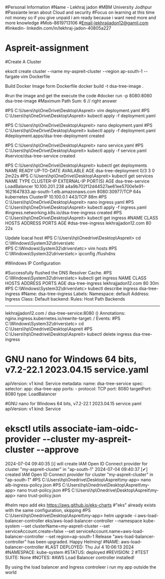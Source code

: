 #Personal Information
#Name - Lekhraj jadon
#MBM University Jodhpur 
#Passiante leran about Cloud and security
#Focus on learning at this time not money so if you give unpaid i am ready because i want need more and more knowledge 
#Mob-8619713106
#Email-lekhrajjadon12@gamil.com
#linkedin- linkedin.com/in/lekhraj-jadon-40805a227





# Aspreit-assignment
#Create A Cluster


 eksctl create cluster --name my-aspreit-cluster --region ap-south-1 --fargate
  vim Dockerfile
  
Build Docker Image form Dockerfile
 docker build -t dsa-tree-image .

 
 #run the image and get the execute the code
#docker run -p 8080:8080 dsa-tree-image
#Maximum Path Sum: 6 // right answer 

#PS C:\Users\hp\OneDrive\Desktop\Aspreit> vim  deployment.yaml
#PS C:\Users\hp\OneDrive\Desktop\Aspreit>  kubectl apply -f deployment.yaml
 
#PS C:\Users\hp\OneDrive\Desktop\Aspreit> nano deployment.yaml
#PS C:\Users\hp\OneDrive\Desktop\Aspreit>   kubectl apply -f deployment.yaml
#deployment.apps/dsa-tree-deployment created


#PS C:\Users\hp\OneDrive\Desktop\Aspreit> nano service.yaml
#PS C:\Users\hp\OneDrive\Desktop\Aspreit> kubectl apply -f service.yaml
#service/dsa-tree-service created


#PS C:\Users\hp\OneDrive\Desktop\Aspreit> kubectl get deployments
NAME                  READY   UP-TO-DATE   AVAILABLE   AGE
dsa-tree-deployment   0/3     3            0           2m22s
#PS C:\Users\hp\OneDrive\Desktop\Aspreit> kubectl get services
NAME               TYPE           CLUSTER-IP       EXTERNAL-IP                                                                PORT(S)          AGE
dsa-tree-service   LoadBalancer   10.100.201.238   a4a9b702f12d44527ae61ee5700e1e91-1621647833.ap-south-1.elb.amazonaws.com   8080:30977/TCP   64s
kubernetes         ClusterIP      10.100.0.1       <none>                                                                     443/TCP          88m
#PS C:\Users\hp\OneDrive\Desktop\Aspreit> nano ingress.yaml
#PS C:\Users\hp\OneDrive\Desktop\Aspreit> kubectl apply -f ingress.yaml
#ingress.networking.k8s.io/dsa-tree-ingress created
#PS C:\Users\hp\OneDrive\Desktop\Aspreit> kubectl get ingress
#NAME               CLASS    HOSTS                ADDRESS   PORTS   AGE
#dsa-tree-ingress   <none>   lekhrajjadon12.com             80      22s


Update loacal host 
#PS C:\Users\hp\Onedrive\Desktop\Aspreit>  cd C:\Windows\System32\drivers\etc\
#PS C:\Windows\System32\drivers\etc> vim hosts
#PS C:\Windows\System32\drivers\etc> ipconfig /flushdns

#Windows IP Configuration

#Successfully flushed the DNS Resolver Cache.
#PS C:\Windows\System32\drivers\etc> kubectl get ingress
NAME               CLASS    HOSTS                ADDRESS   PORTS   AGE
dsa-tree-ingress   <none>   lekhrajjadon12.com             80      30m
#PS C:\Windows\System32\drivers\etc> kubectl describe ingress dsa-tree-ingress
#Name:             dsa-tree-ingress
Labels:           <none>
Namespace:        default
Address:
Ingress Class:    <none>
Default backend:  <default>
Rules:
  Host                Path  Backends
  ----                ----  --------
  lekhrajjadon12.com
                      /   dsa-tree-service:8080 ()
Annotations:          nginx.ingress.kubernetes.io/rewrite-target: /
Events:               <none>
#PS C:\Windows\System32\drivers\etc> cd C:\Users\hp\Onedrive\Desktop\Aspreit
#PS C:\Users\hp\Onedrive\Desktop\Aspreit> kubectl delete ingress dsa-tree-ingress
#  GNU nano for Windows 64 bits, v7.2-22.1 2023.04.15                       service.yaml
apiVersion: v1
kind: Service
metadata:
  name: dsa-tree-service
spec:
  selector:
    app: dsa-tree-app
  ports:
    - protocol: TCP
      port: 8080
      targetPort: 8080
  type: LoadBalancer

  #GNU nano for Windows 64 bits, v7.2-22.1 2023.04.15 service.yaml
apiVersion: v1
kind: Service

# eksctl utils associate-iam-oidc-provider --cluster my-aspreit-cluster --approve
2024-07-04 09:40:35 [ℹ]  will create IAM Open ID Connect provider for cluster "my-aspreit-cluster" in "ap-south-1"
2024-07-04 09:40:37 [✔]  created IAM Open ID Connect provider for cluster "my-aspreit-cluster" in "ap-south-1"
#PS C:\Users\hp\Onedrive\Desktop\Aspreit\my-app> nano alb-ingress-policy.json
#PS C:\Users\hp\Onedrive\Desktop\Aspreit\my-app> nano trust-policy.json
#PS C:\Users\hp\Onedrive\Desktop\Aspreit\my-app> nano trust-policy.json

#helm repo add eks https://aws.github.io/eks-charts
#"eks" already exists with the same configuration, skipping
#PS C:\Users\hp\Onedrive\Desktop\Aspreit\my-app> helm upgrade -i aws-load-balancer-controller eks/aws-load-balancer-controller --namespace kube-system --set clusterName=my-aspreit-cluster   --set serviceAccount.create=false  --set serviceAccount.name=aws-load-balancer-controller --set region=ap-south-1
Release "aws-load-balancer-controller" has been upgraded. Happy Helming!
#NAME: aws-load-balancer-controller
#LAST DEPLOYED: Thu Jul  4 10:06:13 2024
#NAMESPACE: kube-system
#STATUS: deployed
#REVISION: 2
#TEST SUITE: None
#NOTES:
#AWS Load Balancer controller installed!

By using the load balancer and Ingress controleer i run my app outside the world 


 


